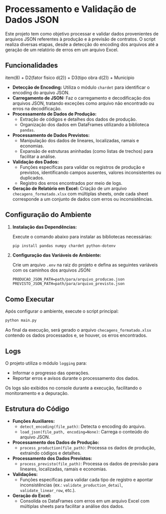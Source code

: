 # Processamento e Validação de Dados JSON

Este projeto tem como objetivo processar e validar dados provenientes de arquivos JSON referentes à produção e à previsão de contratos. O script realiza diversas etapas, desde a detecção do encoding dos arquivos até a geração de um relatório de erros em um arquivo Excel.


## Funcionalidades


item(8) + D2(fator fisico d(2)) + D3(tipo obra d(2)) + Municipio 


- **Detecção de Encoding:** Utiliza o módulo `chardet` para identificar o encoding do arquivo JSON.
- **Carregamento de JSON:** Faz o carregamento e decodificação dos arquivos JSON, tratando exceções como arquivo não encontrado ou erros na decodificação.
- **Processamento de Dados de Produção:**
  - Extração de códigos e detalhes dos dados de produção.
  - Organização dos dados em DataFrames utilizando a biblioteca `pandas`.
- **Processamento de Dados Previstos:**
  - Manipulação dos dados de lineares, localizadas, ramais e economias.
  - Expansão de estruturas aninhadas (como listas de trechos) para facilitar a análise.
- **Validação dos Dados:**
  - Funções específicas para validar os registros de produção e previstos, identificando campos ausentes, valores inconsistentes ou duplicados.
  - Registro dos erros encontrados por meio de logs.
- **Geração de Relatório em Excel:** Criação de um arquivo `checagens_formatado.xlsx` com múltiplas sheets, onde cada sheet corresponde a um conjunto de dados com erros ou inconsistências.

## Configuração do Ambiente

1. **Instalação das Dependências:**

   Execute o comando abaixo para instalar as bibliotecas necessárias:

   ```bash
   pip install pandas numpy chardet python-dotenv
   ```

2. **Configuração das Variáveis de Ambiente:**

   Crie um arquivo `.env` na raiz do projeto e defina as seguintes variáveis com os caminhos dos arquivos JSON:

   ```env
   PRODUCAO_JSON_PATH=path/para/arquivo_producao.json
   PREVISTO_JSON_PATH=path/para/arquivo_previsto.json
   ```

## Como Executar

Após configurar o ambiente, execute o script principal:

```bash
python main.py
```

Ao final da execução, será gerado o arquivo `checagens_formatado.xlsx` contendo os dados processados e, se houver, os erros encontrados.

## Logs

O projeto utiliza o módulo `logging` para:

- Informar o progresso das operações.
- Reportar erros e avisos durante o processamento dos dados.

Os logs são exibidos no console durante a execução, facilitando o monitoramento e a depuração.

## Estrutura do Código

- **Funções Auxiliares:**
  - `detect_encoding(file_path)`: Detecta o encoding do arquivo.
  - `load_json(file_path, encoding=None)`: Carrega o conteúdo do arquivo JSON.
- **Processamento dos Dados de Produção:**
  - `process_production(file_path)`: Processa os dados de produção, extraindo códigos e detalhes.
- **Processamento dos Dados Previstos:**
  - `process_previsto(file_path)`: Processa os dados de previsão para lineares, localizadas, ramais e economias.
- **Validações:**
  - Funções específicas para validar cada tipo de registro e apontar inconsistências (ex.: `validate_production_detail`, `validate_linear_row`, etc.).
- **Geração do Excel:**
  - Consolida os DataFrames com erros em um arquivo Excel com múltiplas sheets para facilitar a análise dos dados.
